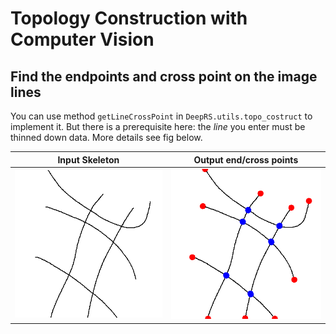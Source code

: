 # Topology Construction with Computer Vision


## Find the endpoints and cross point on the image lines

You can use method ```getLineCrossPoint``` in ```DeepRS.utils.topo_costruct``` to
implement it. But there is a prerequisite here: the *line* you enter must be thinned down data. More details see fig below.

Input Skeleton            |  Output end/cross points
:-------------------------:|:-------------------------:
![](../../figures/demo_topo_constr/inputskeleton.png)  |  ![](../../figures/demo_topo_constr/outputpoint_cov.png)
